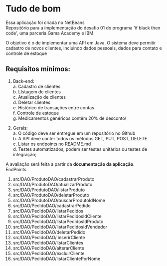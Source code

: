 # Tudo de bom
Essa aplicação foi criada no NetBeans<br>
Repositório para a implementação do desafio 01 do programa 'if black then code', uma parceria Gama Academy e IBM.

 O objetivo é o de implementar uma API em Java.
 O sistema deve permitir cadastro de novos clientes, incluindo dados pessoais, dados para contato e controle de estoque

## Requisitos mínimos:
1. Back-end:\
  a. Cadastro de clientes\
  b. LIstagem de clientes\
  c. Atualização de clientes\
  d. Deletar clientes\
  e. Histórico de transações entre contas\
  f. Controle de estoque\
  g. Medicamentos genéricos contêm 20% de desconto\

2. Gerais:\
  a. O código deve ser entregue em um repositório no Github\
  b. A API deve conter todos os métodos GET, PUT, POST, DELETE\
  c. Listar os endpoints no README.md\
  d. Testes automatizados, podem ser testes unitários ou testes de integração;
  
  A avaliação será feita a partir da **documentação da aplicação**.\
  EndPoints 
  1. src/DAO/ProdutoDAO/cadastrarProduto
  2. src/DAO/ProdutoDAO/atualizarProduto
  3. src/DAO/ProdutoDAO/listarProduto
  4. src/DAO/ProdutoDAO/deletarProduto
  5. src/DAO/ProdutoDAO/buscarProdutoIdNome
  1. src/DAO/PedidoDAO/cadastrarPedido
  2. src/DAO/PedidoDAO/listarPedidos
  3. src/DAO/PedidoDAO/listarPedidosIdCliente
  4. src/DAO/PedidoDAO/listarPedidosIdProduto
  5. src/DAO/PedidoDAO/listarPedidosIdVendedor
  6. src/DAO/PedidoDAO/deletarPedido
  1. src/DAO/PedidoDAO/ inserirCliente
  2. src/DAO/PedidoDAO/listarClientes
  3. src/DAO/PedidoDAO/alterarCliente
  4. src/DAO/PedidoDAO/excluirCliente
  5. src/DAO/PedidoDAO/listarClientePorNome
